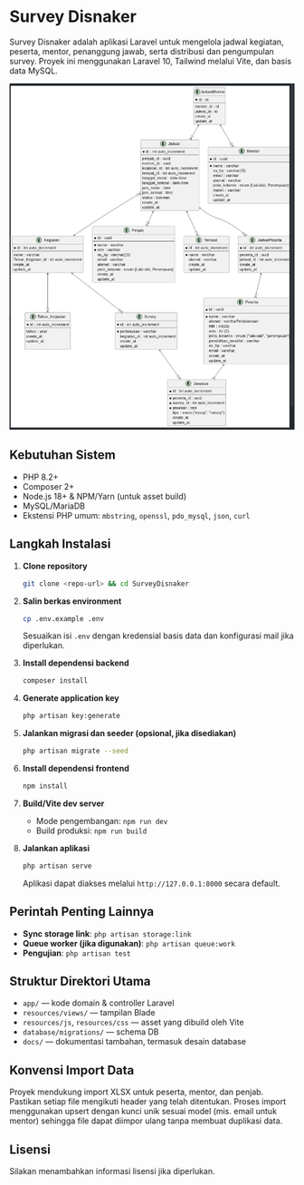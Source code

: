 
# Survey Disnaker

Survey Disnaker adalah aplikasi Laravel untuk mengelola jadwal kegiatan, peserta, mentor, penanggung jawab, serta distribusi dan pengumpulan survey. Proyek ini menggunakan Laravel 10, Tailwind melalui Vite, dan basis data MySQL.

![Desain database](docs/img/DsainDatabase.jpeg)

## Kebutuhan Sistem

- PHP 8.2+
- Composer 2+
- Node.js 18+ & NPM/Yarn (untuk asset build)
- MySQL/MariaDB
- Ekstensi PHP umum: `mbstring`, `openssl`, `pdo_mysql`, `json`, `curl`

## Langkah Instalasi

1. **Clone repository**
   ```bash
   git clone <repo-url> && cd SurveyDisnaker
   ```

2. **Salin berkas environment**
   ```bash
   cp .env.example .env
   ```
   Sesuaikan isi `.env` dengan kredensial basis data dan konfigurasi mail jika diperlukan.

3. **Install dependensi backend**
   ```bash
   composer install
   ```

4. **Generate application key**
   ```bash
   php artisan key:generate
   ```

5. **Jalankan migrasi dan seeder (opsional, jika disediakan)**
   ```bash
   php artisan migrate --seed
   ```

6. **Install dependensi frontend**
   ```bash
   npm install
   ```

7. **Build/Vite dev server**
   - Mode pengembangan: `npm run dev`
   - Build produksi: `npm run build`

8. **Jalankan aplikasi**
   ```bash
   php artisan serve
   ```
   Aplikasi dapat diakses melalui `http://127.0.0.1:8000` secara default.

## Perintah Penting Lainnya

- **Sync storage link**: `php artisan storage:link`
- **Queue worker (jika digunakan)**: `php artisan queue:work`
- **Pengujian**: `php artisan test`

## Struktur Direktori Utama

- `app/` — kode domain & controller Laravel
- `resources/views/` — tampilan Blade
- `resources/js`, `resources/css` — asset yang dibuild oleh Vite
- `database/migrations/` — schema DB
- `docs/` — dokumentasi tambahan, termasuk desain database

## Konvensi Import Data

Proyek mendukung import XLSX untuk peserta, mentor, dan penjab. Pastikan setiap file mengikuti header yang telah ditentukan. Proses import menggunakan upsert dengan kunci unik sesuai model (mis. email untuk mentor) sehingga file dapat diimpor ulang tanpa membuat duplikasi data.

## Lisensi

Silakan menambahkan informasi lisensi jika diperlukan.
